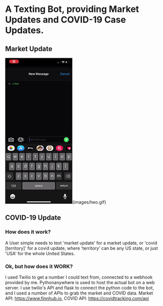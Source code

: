 # A Texting Bot, providing Market Updates and COVID-19 Case Updates.
## Market Update
![](images/one.gif)(images/two.gif)
## COVID-19 Update
### How does it work?
A User simple needs to text 'market update' for a market update, or 'covid [territory]' for a covid update, where 'territory' can be any US state, or just 'USA' for 
the whole United States.
### Ok, but how does it WORK?
I used Twilio to get a number I could text from, connected to a webhook provided by me. Pythonanywhere is used to host the actual bot on a web server. I use twilio's API and flask to connect the python code to the bot, and I used a number of APIs to grab the market and COVID data. Market API: https://www.finnhub.io, COVID API: https://covidtracking.com/api
